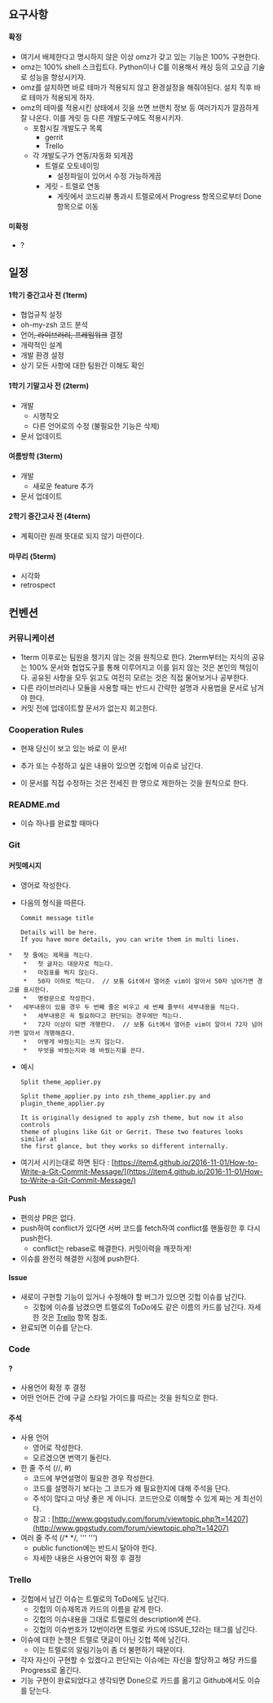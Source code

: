 ## 요구사항

#### 확정

-   여기서 배제한다고 명시하지 않은 이상 omz가 갖고 있는 기능은 100% 구현한다.
-   omz는 100% shell 스크립트다. Python이나 C를 이용해서 캐싱 등의 고오급 기술로 성능을 향상시키자.
-   omz를 설치하면 바로 테마가 적용되지 않고 환경설정을 해줘야된다. 설치 직후 바로 테마가 적용되게 하자.
-   omz의 테마를 적용시킨 상태에서 깃을 쓰면 브랜치 정보 등 여러가지가 깔끔하게 잘 나온다. 이를 게릿 등 다른 개발도구에도 적용시키자.
    -   포함시킬 개발도구 목록
        -   gerrit
        -   Trello
    -   각 개발도구가 연동/자동화 되게끔
        -   트렐로 오토네이밍
            -   설정파일이 있어서 수정 가능하게끔
        -   게릿 - 트렐로 연동
            -   게릿에서 코드리뷰 통과시 트렐로에서 Progress 항목으로부터 Done 항목으로 이동

#### 미확정

-   ?





## 일정

#### 1학기 중간고사 전 (1term)

-   협업규칙 설정
-   oh-my-zsh 코드 분석
-   언어~~, 라이브러리, 프레임워크~~ 결정
-   개략적인 설계
-   개발 환경 설정
-   상기 모든 사항에 대한 팀원간 이해도 확인

#### 1학기 기말고사 전 (2term)

-   개발
    -   시행착오
    -   다른 언어로의 수정 (불필요한 기능은 삭제)
-   문서 업데이트

#### 여름방학 (3term)

-   개발
    -   새로운 feature 추가
-   문서 업데이트

#### 2학기 중간고사 전 (4term)

-   계획이란 원래 뜻대로 되지 않기 마련이다.

#### 마무리 (5term)

-   시각화
-   retrospect





## 컨벤션



### 커뮤니케이션

-   1term 이후로는 팀원을 챙기지 않는 것을 원칙으로 한다. 2term부터는 지식의 공유는 100% 문서와 협업도구를 통해 이루어지고 이를 읽지 않는 것은 본인의 책임이다. 공유된 사항을 모두 읽고도 여전히 모르는 것은 직접 물어보거나 공부한다.
-   다른 라이브러리나 모듈을 사용할 때는 반드시 간략한 설명과 사용법을 문서로 남겨야 한다.
-   커밋 전에 업데이트할 문서가 없는지 회고한다.



### Cooperation Rules

-   현재 당신이 보고 있는 바로 이 문서!


-   추가 또는 수정하고 싶은 내용이 있으면 깃헙에 이슈로 남긴다.
-   이 문서를 직접 수정하는 것은 전세진 한 명으로 제한하는 것을 원칙으로 한다.



### README.md

-   이슈 하나를 완료할 때마다 



### Git

#### 커밋메시지

-   영어로 작성한다.


-   다음의 형식을 따른다.

    ```
    Commit message title

    Details will be here.
    If you have more details, you can write them in multi lines.
    ```

```
*   첫 줄에는 제목을 적는다.
    *   첫 글자는 대문자로 적는다.
    *   마침표를 찍지 않는다.
    *   50자 이하로 적는다.  // 보통 Git에서 열어준 vim이 알아서 50자 넘어가면 경고를 표시한다.
    *   명령문으로 작성한다.
*   세부내용이 있을 경우 두 번째 줄은 비우고 세 번째 줄부터 세부내용을 적는다.
    *   세부내용은 꼭 필요하다고 판단되는 경우에만 적는다.
    *   72자 이상이 되면 개행한다.  // 보통 Git에서 열어준 vim이 알아서 72자 넘어가면 알아서 개행해준다.
    *   어떻게 바꿨는지는 쓰지 않는다.
    *   무엇을 바꿨는지와 왜 바꿨는지를 쓴다.
```

-   예시

    ```
    Split theme_applier.py

    Split theme_applier.py into zsh_theme_applier.py and
    plugin_theme_applier.py

    It is originally designed to apply zsh theme, but now it also controls
    theme of plugins like Git or Gerrit. These two features looks similar at
    the first glance, but they works so different internally.
    ```

-   여기서 시키는대로 하면 된다 : [https://item4.github.io/2016-11-01/How-to-Write-a-Git-Commit-Message/](https://item4.github.io/2016-11-01/How-to-Write-a-Git-Commit-Message/)

#### Push

-   편의상 PR은 없다. 
-   push하여 conflict가 있다면 서버 코드를 fetch하여 conflict를 핸들링한 후 다시 push한다.
    -   conflict는 rebase로 해결한다. 커밋이력을 깨끗하게!
-   이슈를 완전히 해결한 시점에 push한다.

#### Issue

-   새로이 구현할 기능이 있거나 수정해야 할 버그가 있으면 깃헙 이슈를 남긴다.
    -   깃헙에 이슈를 남겼으면 트렐로의 ToDo에도 같은 이름의 카드를 남긴다. 자세한 것은 [Trello](#Trello) 항목 참조.
-   완료되면 이슈를 닫는다.



### Code

#### ?

-   사용언어 확정 후 결정
-   어떤 언어든 간에 구글 스타일 가이드를 따르는 것을 원칙으로 한다.

#### 주석

-   사용 언어
    -   영어로 작성한다.
    -   모르겠으면 번역기 돌린다.
-   한 줄 주석 (//, #)
    -   코드에 부연설명이 필요한 경우 작성한다.
    -   코드를 설명하기 보다는 그 코드가 왜 필요한지에 대해 주석을 단다.
    -   주석이 많다고 마냥 좋은 게 아니다. 코드만으로 이해할 수 있게 짜는 게 최선이다.
    -   참고 : [http://www.gpgstudy.com/forum/viewtopic.php?t=14207](http://www.gpgstudy.com/forum/viewtopic.php?t=14207)
-   여러 줄 주석 (/* */, ''' ''')
    -   public function에는 반드시 달아야 한다.
    -   자세한 내용은 사용언어 확정 후 결정



### Trello

-   깃헙에서 남긴 이슈는 트렐로의 ToDo에도 남긴다.
    -   깃헙의 이슈제목과 카드의 이름을 같게 한다.
    -   깃헙의 이슈내용을 그대로 트렐로의 description에 쓴다.
    -   깃헙의 이슈번호가 12번이라면 트렐로 카드에 ISSUE_12라는 태그를 남긴다.
-   이슈에 대한 논쟁은 트렐로 댓글이 아닌 깃헙 쪽에 남긴다.
    -   이는 트렐로의 알림기능이 좀 더 불편하기 때문이다.
-   각자 자신이 구현할 수 있겠다고 판단되는 이슈에는 자신을 할당하고 해당 카드를 Progress로 옮긴다.
-   기능 구현이 완료되었다고 생각되면 Done으로 카드를 옮기고 Github에서도 이슈를 닫는다.